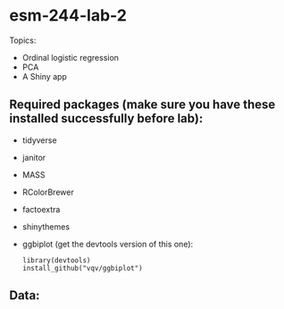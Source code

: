 # esm-244-lab-2

Topics: 

- Ordinal logistic regression
- PCA
- A Shiny app

## Required packages (make sure you have these installed successfully before lab): 

- tidyverse
- janitor
- MASS
- RColorBrewer
- factoextra
- shinythemes
- ggbiplot (get the devtools version of this one):

      library(devtools)
      install_github("vqv/ggbiplot")

## Data: 

